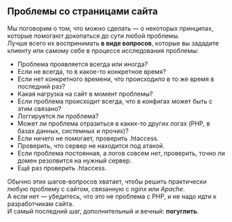 ## **Проблемы со страницами сайта**

Мы поговорим о том, что можно сделать — о некоторых принципах, которые помогают докопаться до сути любой проблемы.  
Лучше всего их воспринимать **в виде вопросов**, которые вы зададите клиенту или самому себе в процессе исследования проблемы:

- Проблема проявляется всегда или иногда?
- Если не всегда, то в какое-то конкретное время?
- Если нет конкретного времени, что происходило в то же время в последний раз?
- Какая нагрузка на сайт в момент проблемы?
- Если проблема происходит всегда, что в конфигах может быть с этим связано?
- Логгируется ли проблема?
- Может ли проблема отразиться в каких-то других логах (PHP, в базах данных, системных и прочих)?
- Если ничего не помогает, проверить .htaccess.
- Проверить, что сервер не находится под атакой.
- Если проблема постоянная, а логов совсем нет, проверить, точно ли домен резолвится на нужный сервер.
- Ещё раз проверить .htaccess.

Обычно этих шагов-вопросов хватает, чтобы решить практически любую проблему с сайтом, связанную с _nginx_ или _Apache_.  
А если нет — убедитесь, что это не проблема с PHP, и не надо идти к разработчикам сайта.  
И самый последний шаг, дополнительный и вечный: **погуглить**.